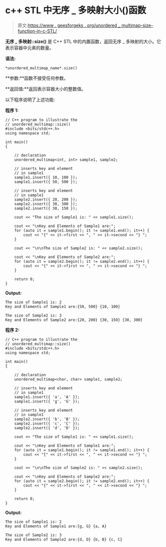 # c++ STL 中无序 _ 多映射大小()函数

> 原文:[https://www . geesforgeks . org/unordered _ multimap-size-function-in-c-STL/](https://www.geeksforgeeks.org/unordered_multimap-size-function-in-c-stl/)

**无序 _ 多映射::size()** 是 C++ STL 中的内置函数，返回无序 _ 多映射的大小。它表示容器中元素的数量。

**语法:**

```
*unordered_multimap_name*.size()
```

**参数:**函数不接受任何参数。

**返回值:**返回表示容器大小的整数值。

以下程序说明了上述功能:

**程序 1:**

```
// C++ program to illustrate the
// unordered_multimap::size()
#include <bits/stdc++.h>
using namespace std;

int main()
{

    // declaration
    unordered_multimap<int, int> sample1, sample2;

    // inserts key and element
    // in sample1
    sample1.insert({ 10, 100 });
    sample1.insert({ 50, 500 });

    // inserts key and element
    // in sample1
    sample2.insert({ 20, 200 });
    sample2.insert({ 30, 300 });
    sample2.insert({ 30, 150 });

    cout << "The size of Sample1 is: " << sample1.size();

    cout << "\nKey and Elements of Sample1 are:";
    for (auto it = sample1.begin(); it != sample1.end(); it++) {
        cout << "{" << it->first << ", " << it->second << "} ";
    }

    cout << "\n\nThe size of Sample2 is: " << sample2.size();

    cout << "\nKey and Elements of Sample2 are:";
    for (auto it = sample2.begin(); it != sample2.end(); it++) {
        cout << "{" << it->first << ", " << it->second << "} ";
    }

    return 0;
}
```

**Output:**

```
The size of Sample1 is: 2
Key and Elements of Sample1 are:{50, 500} {10, 100} 

The size of Sample2 is: 3
Key and Elements of Sample2 are:{20, 200} {30, 150} {30, 300}

```

**程序 2:**

```
// C++ program to illustrate the
// unordered_multimap::size()
#include <bits/stdc++.h>
using namespace std;

int main()
{

    // declaration
    unordered_multimap<char, char> sample1, sample2;

    // inserts key and element
    // in sample1
    sample1.insert({ 'a', 'A' });
    sample1.insert({ 'g', 'G' });

    // inserts key and element
    // in sample1
    sample2.insert({ 'b', 'B' });
    sample2.insert({ 'c', 'C' });
    sample2.insert({ 'd', 'D' });

    cout << "The size of Sample1 is: " << sample1.size();

    cout << "\nKey and Elements of Sample1 are:";
    for (auto it = sample1.begin(); it != sample1.end(); it++) {
        cout << "{" << it->first << ", " << it->second << "} ";
    }

    cout << "\n\nThe size of Sample2 is: " << sample2.size();

    cout << "\nKey and Elements of Sample2 are:";
    for (auto it = sample2.begin(); it != sample2.end(); it++) {
        cout << "{" << it->first << ", " << it->second << "} ";
    }

    return 0;
}
```

**Output:**

```
The size of Sample1 is: 2
Key and Elements of Sample1 are:{g, G} {a, A} 

The size of Sample2 is: 3
Key and Elements of Sample2 are:{d, D} {b, B} {c, C}

```